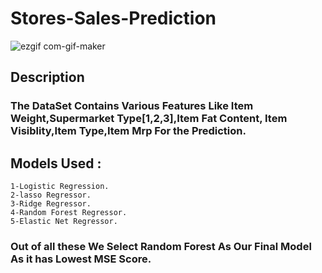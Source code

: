 # Stores-Sales-Prediction

![ezgif com-gif-maker](https://user-images.githubusercontent.com/25205826/146412976-13a18f01-85a7-426e-a382-10cd445c2548.gif)

## Description
### The DataSet Contains Various Features Like Item Weight,Supermarket Type[1,2,3],Item Fat Content, Item Visiblity,Item Type,Item Mrp For the Prediction.
## Models Used :

    1-Logistic Regression.
    2-lasso Regressor.
    3-Ridge Regressor.
    4-Random Forest Regressor.
    5-Elastic Net Regressor.
    
### Out of all these We Select Random Forest As Our Final Model As it has Lowest MSE Score.
